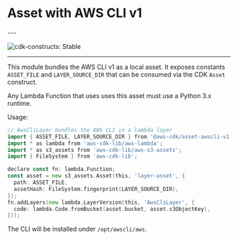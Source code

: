 # Asset with AWS CLI v1

<!--BEGIN STABILITY BANNER-->---


![cdk-constructs: Stable](https://img.shields.io/badge/cdk--constructs-stable-success.svg?style=for-the-badge)

---
<!--END STABILITY BANNER-->

This module bundles the AWS CLI v1 as a local asset. It exposes
constants `ASSET_FILE` and `LAYER_SOURCE_DIR` that can be consumed
via the CDK `Asset` construct.

Any Lambda Function that uses uses this asset must use a Python 3.x
runtime.

Usage:

```go
// AwsCliLayer bundles the AWS CLI in a lambda layer
import { ASSET_FILE, LAYER_SOURCE_DIR } from '@aws-cdk/asset-awscli-v1';
import * as lambda from 'aws-cdk-lib/aws-lambda';
import * as s3_assets from 'aws-cdk-lib/aws-s3-assets';
import { FileSystem } from 'aws-cdk-lib';

declare const fn: lambda.Function;
const asset = new s3_assets.Asset(this, 'layer-asset', {
  path: ASSET_FILE,
  assetHash: FileSystem.fingerprint(LAYER_SOURCE_DIR),
});
fn.addLayers(new lambda.LayerVersion(this, 'AwsCliLayer', {
  code: lambda.Code.fromBucket(asset.bucket, asset.s3ObjectKey),
}));
```

The CLI will be installed under `/opt/awscli/aws`.
